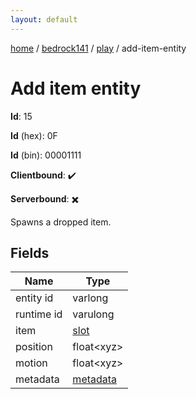 ```yaml
---
layout: default
---
```


[home](/)  /  [bedrock141](/protocol/bedrock141)  /  [play](/protocol/bedrock141/play)  /  add-item-entity

# Add item entity

**Id**: 15

**Id** (hex): 0F

**Id** (bin): 00001111

**Clientbound**: ✔️

**Serverbound**: ✖️

Spawns a dropped item.

## Fields

Name | Type
---|---
entity id | varlong
runtime id | varulong
item | [slot](/protocol/bedrock141/types/slot)
position | float&lt;xyz&gt;
motion | float&lt;xyz&gt;
metadata | [metadata](/protocol/bedrock141/metadata)
